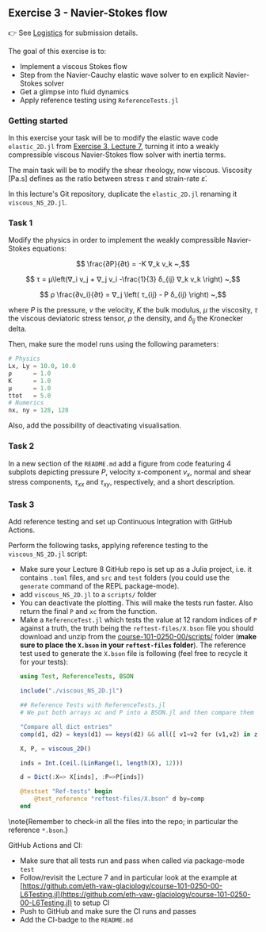 <!--This file was generated, do not modify it.-->
## Exercise 3 - **Navier-Stokes flow**

👉 See [Logistics](/logistics/#submission) for submission details.

The goal of this exercise is to:
- Implement a viscous Stokes flow
- Step from the Navier-Cauchy elastic wave solver to en explicit Navier-Stokes solver
- Get a glimpse into fluid dynamics
- Apply reference testing using `ReferenceTests.jl`

### Getting started

In this exercise your task will be to modify the elastic wave code `elastic_2D.jl` from [Exercise 3, Lecture 7](/lecture7/#task_4_-_rearranging_the_code), turning it into a weakly compressible viscous Navier-Stokes flow solver with inertia terms.

The main task will be to modify the shear rheology, now viscous. Viscosity [Pa.s] defines as the ratio between  stress $τ$ and strain-rate $ε̇$.

In this lecture's Git repository, duplicate the `elastic_2D.jl` renaming it `viscous_NS_2D.jl`.

### Task 1

Modify the physics in order to implement the weakly compressible Navier-Stokes equations:

$$ \frac{∂P}{∂t} = -K ∇_k v_k ~,$$

$$ τ = μ\left(∇_i v_j + ∇_j v_i -\frac{1}{3} δ_{ij} ∇_k v_k \right) ~,$$

$$ ρ \frac{∂v_i}{∂t} = ∇_j \left( τ_{ij} - P δ_{ij} \right) ~,$$

where $P$ is the pressure, $v$ the velocity, $K$ the bulk modulus, $μ$ the viscosity, $τ$ the viscous deviatoric stress tensor, $ρ$ the density, and $\delta_{ij}$ the Kronecker delta.

Then, make sure the model runs using the following parameters:
```julia
# Physics
Lx, Ly = 10.0, 10.0
ρ      = 1.0
K      = 1.0
μ      = 1.0
ttot   = 5.0
# Numerics
nx, ny = 128, 128
```

Also, add the possibility of deactivating visualisation.

### Task 2

In a new section of the `README.md` add a figure from code featuring 4 subplots depicting pressure $P$, velocity x-component $v_x$, normal and shear stress components, $\tau_{xx}$ and $\tau_{xy}$, respectively, and a short description.

### Task 3

Add reference testing and set up Continuous Integration with GitHub Actions.

Perform the following tasks, applying reference testing to the `viscous_NS_2D.jl` script:
- Make sure your Lecture 8 GitHub repo is set up as a Julia project, i.e. it contains `.toml` files, and `src` and `test` folders (you could use the `generate` command of the REPL package-mode).
- add `viscous_NS_2D.jl` to a `scripts/` folder
- You can deactivate the plotting.  This will make the tests run faster.  Also return the final `P` and `xc` from the function.
- Make a `ReferenceTest.jl` which tests the value at 12 random indices of `P` against a truth, the truth being the `reftest-files/X.bson` file you should download and unzip from the [course-101-0250-00/scripts/](https://github.com/eth-vaw-glaciology/course-101-0250-00/tree/main/scripts/reftest-files.zip) folder (**make sure to place the `X.bson` in your `reftest-files` folder**). The reference test used to generate the `X.bson` file is following (feel free to recycle it for your tests):
    ```julia
    using Test, ReferenceTests, BSON

    include("./viscous_NS_2D.jl")

    ## Reference Tests with ReferenceTests.jl
    # We put both arrays xc and P into a BSON.jl and then compare them

    "Compare all dict entries"
    comp(d1, d2) = keys(d1) == keys(d2) && all([ v1≈v2 for (v1,v2) in zip(values(d1), values(d2))])

    X, P, = viscous_2D()

    inds = Int.(ceil.(LinRange(1, length(X), 12)))

    d = Dict(:X=> X[inds], :P=>P[inds])

    @testset "Ref-tests" begin
        @test_reference "reftest-files/X.bson" d by=comp
    end
    ```

\note{Remember to check-in all the files into the repo; in particular the reference `*.bson`.}

GitHub Actions and CI:
- Make sure that all tests run and pass when called via package-mode `test`
- Follow/revisit the Lecture 7 and in particular look at the example at [https://github.com/eth-vaw-glaciology/course-101-0250-00-L6Testing.jl](https://github.com/eth-vaw-glaciology/course-101-0250-00-L6Testing.jl) to setup CI
- Push to GitHub and make sure the CI runs and passes
- Add the CI-badge to the `README.md`

